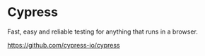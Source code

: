# Cypress

Fast, easy and reliable testing for anything that runs in a browser.

https://github.com/cypress-io/cypress